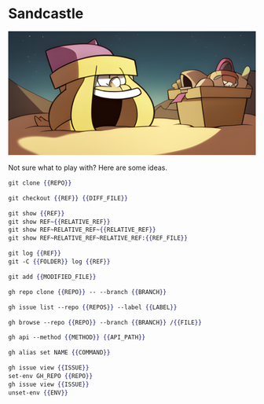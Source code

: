 # Sandcastle

![](./sandcastle/banner.png)

Not sure what to play with? Here are some ideas.

```handlebars
git clone {{REPO}}
```

```handlebars
git checkout {{REF}} {{DIFF_FILE}}
```

```handlebars
git show {{REF}}
git show REF~{{RELATIVE_REF}}
git show REF~RELATIVE_REF~{{RELATIVE_REF}}
git show REF~RELATIVE_REF~RELATIVE_REF:{{REF_FILE}}
```

```handlebars
git log {{REF}}
git -C {{FOLDER}} log {{REF}}
```

```handlebars
git add {{MODIFIED_FILE}}
```

```handlebars
gh repo clone {{REPO}} -- --branch {{BRANCH}}
```

```handlebars
gh issue list --repo {{REPOS}} --label {{LABEL}}
```

```handlebars
gh browse --repo {{REPO}} --branch {{BRANCH}} /{{FILE}}
```

```handlebars
gh api --method {{METHOD}} {{API_PATH}}
```

```handlebars
gh alias set NAME {{COMMAND}}
```

```handlebars
gh issue view {{ISSUE}}
set-env GH_REPO {{REPO}}
gh issue view {{ISSUE}}
unset-env {{ENV}}
```
